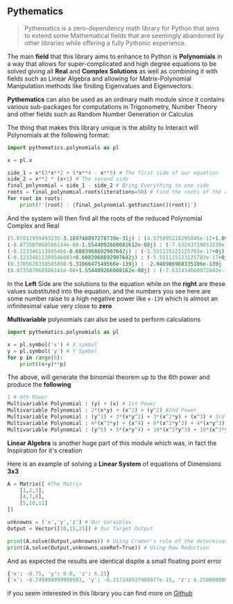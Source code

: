 ## Pythematics
>Pythematics is a zero-dependency math library for Python that aims to extend some Mathematical fields that are seemingly abandoned by other libraries while offering a fully Pythonic experience.

The main **field** that this library aims to enhance to Python is **Polynomials** in a way that allows for super-complicated and high degree equations to be solved giving all **Real** and **Complex Solutions** as well as combining it with fields such as Linear Algebra and allowing for Matrix-Polynomial Manipulation methods like finding Eigenvalues and Eigenvectors.

**Pythematics** can also be used as an ordinary math module since it contains various sub-packages for computations in Trigonometry, Number Theory and other fields such as Random Number Generation or Calculus

The thing that makes this library unique is the ability to Interact will Polynomials at the following format:

```python
import pythematics.polynomials as pl

x = pl.x

side_1 = x*(3*x**2 + 5*x**4 - x**5) # The first side of our equation
side_2 = x**2 * (x+1) # The second side
final_polynomial = side_1 - side_2 # Bring Everything to one side
roots = final_polynomial.roots(iterations=50) # Find the roots of the resulting Polynomial
for root in roots:
    print(f'{root} : {final_polynomial.getFunction()(root)}')
```

And the system will then find all the roots of the reduced Polynomial Complex and Real

```python
(5.07012959493235-3.189748897278739e-31j) : (4.575895218295045e-12+1.0966369421494688e-27j)
(-8.873587068586144e-08-1.5544092660081612e-08j) : (-7.63243719853339e-15-2.7586379192868285e-15j)
(-0.223346113995466-0.6883968692907642j) : (-5.551115123125783e-17+0j)
(-0.22334611399546603+0.6883968692907642j) : (-5.551115123125783e-17+0j)
(0.3765626330585808-5.3106647549566e-139j) : -2.946986968335106e-139j
(8.873587068586141e-08+1.554409266008162e-08j) : (-7.632434660972042e-15-2.758636465569371e-15j)
```

In the **Left** Side are the solutions to the equation while on the **right** are these values substituted into the equation, and the numbers you see here are some number raise to a high negative power like `e-139` which is almost an infinitesimal value very close to **zero**

**Multivariable** polynomials can also be used to perform calculations

```python
import pythematics.polynomials as pl

x = pl.symbol('x') # X symbol
y = pl.symbol('y') # Y Symbol
for p in range(6):
    print((x+y)**p)
```
The above, will generate the binomial theorem up to the 6th power and produce the **following**

```python
1 # 0th Power
Multivariable Polynomial : (y) + (x) # 1st Power
Multivariable Polynomial : 2*(x*y) + (x^2) + (y^2) #2nd Power
Multivariable Polynomial : (y^3) + 3*(x*y^2) + 3*(x^2*y) + (x^3) # 3rd Power
Multivariable Polynomial : 4*(x^3*y) + (x^4) + 6*(x^2*y^2) + 4*(x*y^3) + (y^4) #4th
Multivariable Polynomial : (y^5) + 5*(x*y^4) + 10*(x^2*y^3) + 10*(x^3*y^2) + 5*(x^4*y) + (x^5)
```


**Linear Algebra** is another huge part of this module which was, in fact the Inspiration for it's creation

Here is an example of solving a **Linear System** of equations of Dimensions **3x3**

```python
A = Matrix([ #The Matrix
    [1,2,3], 
    [4,7,8],
    [5,10,11]
])

unknowns = ('x','y','z') # Our Varaibles
Output = Vector([10,15,25]) # Our Target Output

print(A.solve(Output,unknowns)) # Using Cramer's rule of the determinants
print(A.solve(Output,unknowns,useRef=True)) # Using Row Reduction
```

And as expected the results are identical dispite a small floating point error

```python
{'x': -8.75, 'y': 0.0, 'z': 6.25}
{'x': -8.749999999999993, 'y': -6.217248937900877e-15, 'z': 6.250000000000002}
```

if you seem interested in this library you can find more on [Github](https://github.com/Greece4ever/pythematics)




